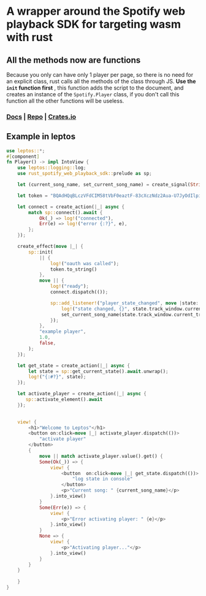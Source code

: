 # A wrapper around the Spotify web playback SDK for targeting wasm with rust

## All the methods now are functions

Because you only can have only 1 player per page, so there is no need for an explicit class, rust calls all the methods of the class  through JS.
**Use the `init` function first** , this function adds the script to the document, and creates an instance of the `Spotify.Player` class, if you don't call this function all the other functions will be useless.

### [Docs](https://docs.rs/rust_spotify_web_playback_sdk/latest/) | [Repo](https://github.com/KOEGlike/rust_spotify_web_playback_sdk) | [Crates.io](https://crates.io/crates/rust_spotify_web_playback_sdk)

## Example in leptos

```rust
use leptos::*;
#[component]
fn Player() -> impl IntoView {
    use leptos::logging::log;
    use rust_spotify_web_playback_sdk::prelude as sp;

    let (current_song_name, set_current_song_name) = create_signal(String::new());

    let token = "BQAdHQqBLczVFdCIM58tVbF0eaztF-83cXczNdz2Aua-U7JyOdIlpiG5M7oEww-dK7jo3qjcpMJ4isuyU2RYy3EoD_SWEOX1uW39bpR-KDbjSYeBPb0Jn4QtwXQw2yjQ33oRzVdyRufKF8o7kwXYW-ij6rtio6oDq0PNYIGIyMsDxKhgM5ijt4LXWz-iWQykftBMXdeSWZuU-Z51VyFOPuznUBQj";

    let connect = create_action(|_| async {
        match sp::connect().await {
            Ok(_) => log!("connected"),
            Err(e) => log!("error {:?}", e),
        };
    });

    create_effect(move |_| {
        sp::init(
            || {
                log!("oauth was called");
                token.to_string()
            },
            move || {
                log!("ready");
                connect.dispatch(());

                sp::add_listener!("player_state_changed", move |state: sp::StateChange| {
                    log!("state changed, {}", state.track_window.current_track.name);
                    set_current_song_name(state.track_window.current_track.name);
                });
            },
            "example player",
            1.0,
            false,
        );
    });

    let get_state = create_action(|_| async {
        let state = sp::get_current_state().await.unwrap();
        log!("{:#?}", state);
    });

    let activate_player = create_action(|_| async {
       sp::activate_element().await
    });

    
    view! {
        <h1>"Welcome to Leptos"</h1>
        <button on:click=move |_| activate_player.dispatch(())>
            "activate player"
        </button>
        {
            move || match activate_player.value().get() {
            Some(Ok(_)) => {
                view! {
                    <button  on:click=move |_| get_state.dispatch(())>
                        "log state in console"
                    </button>
                    <p>"Current song: " {current_song_name}</p>
                }.into_view()
            }
            Some(Err(e)) => {
                view! {
                    <p>"Error activating player: " {e}</p>
                }.into_view()
            }
            None => {
                view! {
                    <p>"Activating player..."</p>
                }.into_view()
            }
        }
    }
     
    }
}
```

